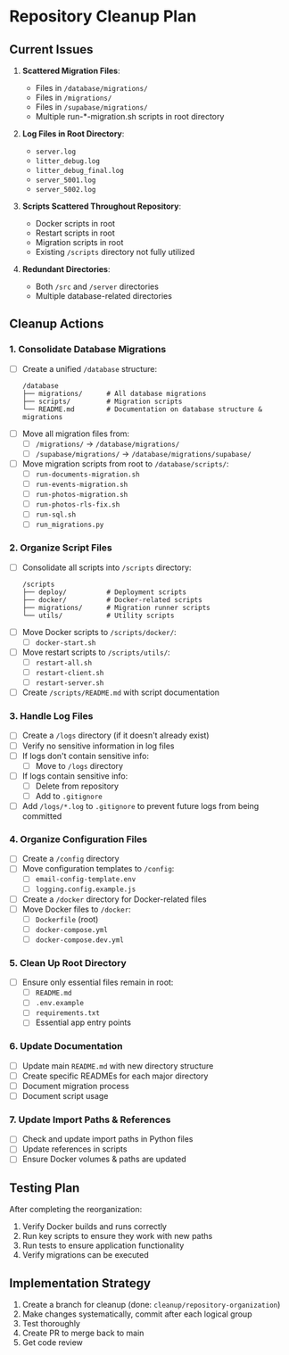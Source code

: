 # Repository Cleanup Plan

## Current Issues

1. **Scattered Migration Files**:
   - Files in `/database/migrations/`
   - Files in `/migrations/`
   - Files in `/supabase/migrations/`
   - Multiple run-*-migration.sh scripts in root directory

2. **Log Files in Root Directory**:
   - `server.log`
   - `litter_debug.log`
   - `litter_debug_final.log`
   - `server_5001.log`
   - `server_5002.log`

3. **Scripts Scattered Throughout Repository**:
   - Docker scripts in root
   - Restart scripts in root
   - Migration scripts in root
   - Existing `/scripts` directory not fully utilized

4. **Redundant Directories**:
   - Both `/src` and `/server` directories
   - Multiple database-related directories

## Cleanup Actions

### 1. Consolidate Database Migrations

- [ ] Create a unified `/database` structure:
  ```
  /database
  ├── migrations/      # All database migrations
  ├── scripts/         # Migration scripts
  └── README.md        # Documentation on database structure & migrations
  ```
- [ ] Move all migration files from:
  - [ ] `/migrations/` → `/database/migrations/`
  - [ ] `/supabase/migrations/` → `/database/migrations/supabase/`
- [ ] Move migration scripts from root to `/database/scripts/`:
  - [ ] `run-documents-migration.sh`
  - [ ] `run-events-migration.sh`
  - [ ] `run-photos-migration.sh`
  - [ ] `run-photos-rls-fix.sh`
  - [ ] `run-sql.sh`
  - [ ] `run_migrations.py`

### 2. Organize Script Files

- [ ] Consolidate all scripts into `/scripts` directory:
  ```
  /scripts
  ├── deploy/          # Deployment scripts
  ├── docker/          # Docker-related scripts
  ├── migrations/      # Migration runner scripts
  └── utils/           # Utility scripts
  ```
- [ ] Move Docker scripts to `/scripts/docker/`:
  - [ ] `docker-start.sh`
- [ ] Move restart scripts to `/scripts/utils/`:
  - [ ] `restart-all.sh`
  - [ ] `restart-client.sh`
  - [ ] `restart-server.sh`
- [ ] Create `/scripts/README.md` with script documentation

### 3. Handle Log Files

- [ ] Create a `/logs` directory (if it doesn't already exist)
- [ ] Verify no sensitive information in log files
- [ ] If logs don't contain sensitive info:
  - [ ] Move to `/logs` directory
- [ ] If logs contain sensitive info:
  - [ ] Delete from repository
  - [ ] Add to `.gitignore`
- [ ] Add `/logs/*.log` to `.gitignore` to prevent future logs from being committed

### 4. Organize Configuration Files

- [ ] Create a `/config` directory
- [ ] Move configuration templates to `/config`:
  - [ ] `email-config-template.env`
  - [ ] `logging.config.example.js`
- [ ] Create a `/docker` directory for Docker-related files
- [ ] Move Docker files to `/docker`:
  - [ ] `Dockerfile` (root)
  - [ ] `docker-compose.yml`
  - [ ] `docker-compose.dev.yml`

### 5. Clean Up Root Directory

- [ ] Ensure only essential files remain in root:
  - [ ] `README.md`
  - [ ] `.env.example`
  - [ ] `requirements.txt`
  - [ ] Essential app entry points

### 6. Update Documentation

- [ ] Update main `README.md` with new directory structure
- [ ] Create specific READMEs for each major directory
- [ ] Document migration process
- [ ] Document script usage

### 7. Update Import Paths & References

- [ ] Check and update import paths in Python files
- [ ] Update references in scripts
- [ ] Ensure Docker volumes & paths are updated

## Testing Plan

After completing the reorganization:

1. Verify Docker builds and runs correctly
2. Run key scripts to ensure they work with new paths
3. Run tests to ensure application functionality
4. Verify migrations can be executed

## Implementation Strategy

1. Create a branch for cleanup (done: `cleanup/repository-organization`)
2. Make changes systematically, commit after each logical group
3. Test thoroughly
4. Create PR to merge back to main
5. Get code review